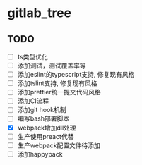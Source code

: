 # gitlab_tree

## TODO

-  [ ] ts类型优化
-  [ ] 添加测试，测试覆盖率等
-  [ ] 添加eslint的typescript支持, 修复现有风格
-  [ ] 添加tslint支持, 修复现有风格
-  [ ] 添加prettier统一提交代码风格
-  [ ] 添加CI流程
-  [ ] 添加git hook机制
-  [ ] 编写bash部署脚本
-  [x] webpack增加dll处理
-  [ ] 生产使用preact代替
-  [ ] 生产webpack配置文件待添加
-  [ ] 添加happypack
